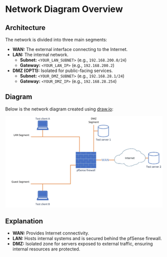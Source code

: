 # Network Diagram Overview

## Architecture
The network is divided into three main segments:

- **WAN:** The external interface connecting to the Internet.
- **LAN:** The internal network.
  - **Subnet:** `<YOUR_LAN_SUBNET>` (e.g., `192.168.200.0/24`)
  - **Gateway:** `<YOUR_LAN_IP>` (e.g., `192.168.200.2`)
- **DMZ (OPT1):** Isolated for public-facing services.
  - **Subnet:** `<YOUR_DMZ_SUBNET>` (e.g., `192.168.28.1/24`)
  - **Gateway:** `<YOUR_DMZ_IP>` (e.g., `192.168.28.254`)

## Diagram
Below is the network diagram created using [draw.io](https://app.diagrams.net/):

![Network Diagram](./screenshots/NetworkDiagram.jpeg)

## Explanation
- **WAN:** Provides Internet connectivity.
- **LAN:** Hosts internal systems and is secured behind the pfSense firewall.
- **DMZ:** Isolated zone for servers exposed to external traffic, ensuring internal resources are protected.
